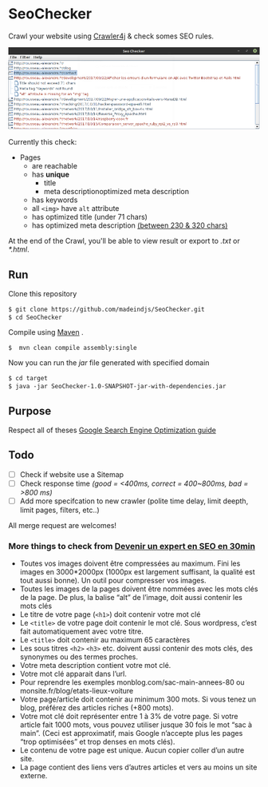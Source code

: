 # SeoChecker

Crawl your website using [Crawler4j][crwaler4j] & check somes SEO rules. 

![Screenshot](https://raw.githubusercontent.com/madeindjs/SeoChecker/master/screenshot.png)

Currently this check:

- Pages
    - are reachable
    - has **unique**
        - title
        - meta descriptionoptimized meta description
    - has keywords
    - all `<img>` have `alt` attribute
    - has optimized title (under 71 chars)
    - has optimized meta description [(between 230 & 320 chars)](https://moz.com/blog/googles-longer-snippets)

At the end of the Crawl, you'll be able to view result or export to _.txt_ or _*.html_.

## Run

Clone this repository 

    $ git clone https://github.com/madeindjs/SeoChecker.git
    $ cd SeoChecker

Compile using [Maven](http://maven.apache.org/) .

    $  mvn clean compile assembly:single

Now you can run the *jar* file generated with specified domain

    $ cd target
    $ java -jar SeoChecker-1.0-SNAPSHOT-jar-with-dependencies.jar

## Purpose

Respect all of theses [Google Search Engine Optimization guide][google-guide]

## Todo

- [ ] Check if website use a Sitemap
- [ ] Check response time _(good = <400ms, correct = 400~800ms, bad = >800 ms)_
- [ ] Add more specifcation to new crawler (polite time delay, limit deepth, limit pages, filters, etc..)

All merge request are welcomes!

### More things to check from [Devenir un expert en SEO en 30min][medium-seo]

- Toutes vos images doivent être compressées au maximum. Fini les images en 3000*2000px (1000px est largement suffisant, la qualité est tout aussi bonne). Un outil pour compresser vos images.
- Toutes les images de la pages doivent être nommées avec les mots clés de la page. De plus, la balise “alt” de l’image, doit aussi contenir les mots clés
- Le titre de votre page (`<h1>`) doit contenir votre mot clé
- Le `<title>` de votre page doit contenir le mot clé. Sous wordpress, c’est fait automatiquement avec votre titre.
- Le `<title>` doit contenir au maximum 65 caractères
- Les sous titres `<h2>` `<h3>` etc. doivent aussi contenir des mots clés, des synonymes ou des termes proches.
- Votre meta description contient votre mot clé.
- Votre mot clé apparait dans l’url. 
- Pour reprendre les exemples monblog.com/sac-main-annees-80 ou monsite.fr/blog/etats-lieux-voiture
- Votre page/article doit contenir au minimum 300 mots. Si vous tenez un blog, préférez des articles riches (+800 mots).
- Votre mot clé doit représenter entre 1 à 3% de votre page. Si votre article fait 1000 mots, vous pouvez utiliser jusque 30 fois le mot “sac à main”. (Ceci est approximatif, mais Google n’accepte plus les pages “trop optimisées” et trop denses en mots clés).
- Le contenu de votre page est unique. Aucun copier coller d’un autre site.
- La page contient des liens vers d’autres articles et vers au moins un site externe.

[crwaler4j]: https://github.com/yasserg/crawler4j
[google-guide]: http://static.googleusercontent.com/media/www.google.com/fr//webmasters/docs/search-engine-optimization-starter-guide.pdf
[medium-seo]: https://medium.com/@barthbamasta/devenir-un-expert-en-seo-en-30min-7cd6d1e23de
